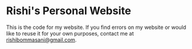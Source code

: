 # Rishi's Personal Website

This is the code for my website. 
If you find errors on my website or would like to reuse it for your own purposes, contact me at rishibommasani@gmail.com.
